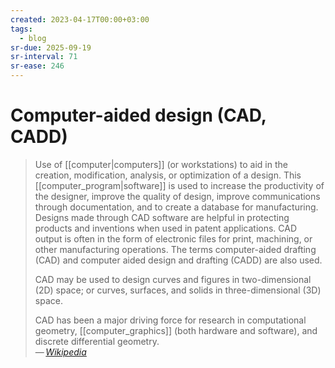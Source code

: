 ```yaml
---
created: 2023-04-17T00:00+03:00
tags:
  - blog
sr-due: 2025-09-19
sr-interval: 71
sr-ease: 246
---
```


# Computer-aided design (CAD, CADD)

> Use of [[computer|computers]] (or workstations) to aid in the creation, modification, analysis, or optimization of a design. This [[computer_program|software]] is used to increase the productivity of the designer, improve the quality of design, improve communications through documentation, and to create a database for manufacturing. Designs made through CAD software are helpful in protecting products and inventions when used in patent applications. CAD output is often in the form of electronic files for print, machining, or other manufacturing operations. The terms computer-aided drafting (CAD) and computer aided design and drafting (CADD) are also used.
>
> CAD may be used to design curves and figures in two-dimensional (2D) space; or curves, surfaces, and solids in three-dimensional (3D) space.
>
> CAD has been a major driving force for research in computational geometry, [[computer_graphics]] (both hardware and software), and discrete differential geometry.\
> — <cite>[Wikipedia](https://en.wikipedia.org/wiki/Computer-aided_design)</cite>
